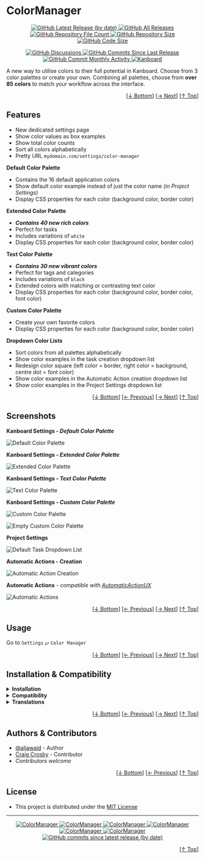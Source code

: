 <h1 name="user-content-top">ColorManager</h1>
<p align="center">
    <a href="https://github.com/aljawaid/ColorManager/releases">
        <img src="https://img.shields.io/github/v/release/aljawaid/ColorManager?style=for-the-badge&color=brightgreen" alt="GitHub Latest Release (by date)" title="GitHub Latest Release (by date)">
    </a>
    <a href="https://github.com/aljawaid/ColorManager/releases">
        <img src="https://img.shields.io/github/downloads/aljawaid/ColorManager/total?style=for-the-badge&color=orange" alt="GitHub All Releases" title="GitHub All Downloads">
    </a>
    <a href="https://github.com/aljawaid/ColorManager/releases">
        <img src="https://img.shields.io/github/directory-file-count/aljawaid/ColorManager?style=for-the-badge&color=orange" alt="GitHub Repository File Count" title="GitHub Repository File Count">
    </a>
    <a href="https://github.com/aljawaid/ColorManager/releases">
        <img src="https://img.shields.io/github/repo-size/aljawaid/ColorManager?style=for-the-badge&color=orange" alt="GitHub Repository Size" title="GitHub Repository Size">
    </a>
    <a href="https://github.com/aljawaid/ColorManager/releases">
        <img src="https://img.shields.io/github/languages/code-size/aljawaid/ColorManager?style=for-the-badge&color=orange" alt="GitHub Code Size" title="GitHub Code Size">
    </a>
</p>
<p align="center">
    <a href="https://github.com/aljawaid/ColorManager/discussions">
        <img src="https://img.shields.io/github/discussions/aljawaid/ColorManager?style=for-the-badge&color=blue" alt="GitHub Discussions" title="Read Discussions">
    </a>
    <a href="https://github.com/aljawaid/ColorManager/compare">
        <img src="https://img.shields.io/github/commits-since/aljawaid/ColorManager/latest?include_prereleases&style=for-the-badge&color=blue" alt="GitHub Commits Since Last Release" title="GitHub Commits Since Last Release">
    </a>
    <a href="https://github.com/aljawaid/ColorManager/compare">
        <img src="https://img.shields.io/github/commit-activity/m/aljawaid/ColorManager?style=for-the-badge&color=blue" alt="GitHub Commit Monthly Activity" title="GitHub Commit Monthly Activity">
    </a>
    <a href="https://github.com/kanboard/kanboard" title="Kanboard - Kanban Project Management Software">
        <img src="https://img.shields.io/badge/Plugin%20for-kanboard-D40000?style=for-the-badge&labelColor=000000" alt="Kanboard">
    </a>
</p>

A new way to utilise colors to their full potential in Kanboard.  Choose from 3 color palettes or create your own. Combining all palettes, choose from **over 85 colors** to match your workflow across the interface.

<p align="right">[<a href="#user-content-bottom">&#8595; Bottom</a>] [<a href="#screenshots">&#8594; Next</a>] [<a href="#user-content-top">&#8593; Top</a>]</p>

## Features

- New dedicated settings page
- Show color values as box examples
- Show total color counts
- Sort all colors alphabetically
- Pretty URL `mydomain.com/settings/color-manager`

**Default Color Palette**   
- Contains the 16 default application colors
- Show default color example instead of just the color name _(in Project Settings)_
- Display CSS properties for each color (background color, border color)

**Extended Color Palette**  
- **_Contains 40 new rich colors_**
- Perfect for tasks
- Includes variations of `white`
- Display CSS properties for each color (background color, border color)

**Text Color Palette**  
- **_Contains 30 new vibrant colors_**
- Perfect for tags and categories
- Includes variations of `black`
- Extended colors with matching or contrasting text color
- Display CSS properties for each color (background color, border color, font color)

**Custom Color Palette**  
- Create your own favorite colors
- Display CSS properties for each color (background color, border color)

**Dropdown Color Lists**  
- Sort colors from all palettes alphabetically
- Show color examples in the task creation dropdown list
- Redesign color square (left color = border, right color = background, centre dot = font color)
- Show color examples in the Automatic Action creation dropdown list
- Show color examples in the Project Settings dropdown list

<p align="right">[<a href="#user-content-bottom">&#8595; Bottom</a>] [<a href="#features">&#8592; Previous</a>] [<a href="#usage">&#8594; Next</a>] [<a href="#user-content-top">&#8593; Top</a>]</p>

## Screenshots

**Kanboard Settings - _Default Color Palette_**  

![Default Color Palette](../master/screenshot-settings-default-palette.png "Default Color Palette")

**Kanboard Settings - _Extended Color Palette_**  

![Extended Color Palette](../master/screenshot-settings-extended-palette.png "Extended Color Palette")

**Kanboard Settings - _Text Color Palette_**  

![Text Color Palette](../master/screenshot-settings-text-palette.png "Text Color Palette")

**Kanboard Settings - _Custom Color Palette_**  

![Custom Color Palette](../master/screenshot-settings-custom-palette.png "Custom Color Palette")

![Empty Custom Color Palette](../master/screenshot-settings-custom-palette-empty.png "Empty Custom Color Palette")

**Project Settings**  

![Default Task Dropdown List](../master/screenshot-default-task-dropdown-list.png "Default Task Dropdown List")

**Automatic Actions - Creation**  

![Automatic Action Creation](../master/screenshot-automatic-action-dropdown-list.png "Automatic Action Dropdown List")

**Automatic Actions** _- compatible with [AutomaticActionUX](https://github.com/aljawaid/AutomaticActionUX)_

![Automatic Actions](../master/screenshot-automatic-action-interface.png "Automatic Actions")

<p align="right">[<a href="#user-content-bottom">&#8595; Bottom</a>] [<a href="#features">&#8592; Previous</a>] [<a href="#installation--compatibility">&#8594; Next</a>] [<a href="#user-content-top">&#8593; Top</a>]</p>

## Usage

Go to `Settings` &#10562; `Color Manager`

<p align="right">[<a href="#user-content-bottom">&#8595; Bottom</a>] [<a href="#screenshots">&#8592; Previous</a>] [<a href="#authors--contributors">&#8594; Next</a>] [<a href="#user-content-top">&#8593; Top</a>]</p>

## Installation & Compatibility

<details>
    <summary><strong>Installation</strong></summary>

- Install via the **[Kanboard](https://github.com/kanboard/kanboard "Kanboard - Kanban Project Management Software") Plugin Directory** or see [INSTALL.md](../master/INSTALL.md)
- Read the full [**Changelog**](../master/changelog.md "See changes") to see the latest updates

</details>
<details>
    <summary><strong>Compatibility</strong></summary>

- Requires [Kanboard](https://github.com/kanboard/kanboard "Kanboard - Kanban Project Management Software") ≥`1.2.20`
- **Other Plugins & Action Plugins**
  - _No known issues_
  - Compatible with [AutomaticActionUX](https://github.com/aljawaid/AutomaticActionUX), [KanboardCSS](https://github.com/aljawaid/KanboardCSS), [PluginManager](https://github.com/aljawaid/PluginManager), [TagManager](https://github.com/aljawaid/TagManager), [ThemeMaestro](https://github.com/JustFxDev/ThemeMaestro)
- **Core Files & Templates**
  - _No template overrides_
  - _No database changes_

</details>
<details>
    <summary><strong>Translations</strong></summary>

- English (UK), German
- _Starter template available_

</details>

<p align="right">[<a href="#user-content-bottom">&#8595; Bottom</a>] [<a href="#usage">&#8592; Previous</a>] [<a href="#license">&#8594; Next</a>] [<a href="#user-content-top">&#8593; Top</a>]</p>

## Authors & Contributors

- [@aljawaid](https://github.com/aljawaid) - Author
- [Craig Crosby](https://github.com/creecros) - Contributor
- _Contributors welcome_

<p align="right">[<a href="#user-content-bottom">&#8595; Bottom</a>] [<a href="#installation--compatibility">&#8592; Previous</a>] [<a href="#user-content-top">&#8593; Top</a>]</p>

## License

- This project is distributed under the [MIT License](../master/LICENSE "Read The MIT license")

---

<p align="center">
    <a href="https://github.com/aljawaid/ColorManager/stargazers" title="View Stargazers">
        <img src="https://img.shields.io/github/stars/aljawaid/ColorManager?logo=github&style=flat-square" alt="ColorManager">
    </a>
    <a href="https://github.com/aljawaid/ColorManager/forks" title="See Forks">
        <img src="https://img.shields.io/github/forks/aljawaid/ColorManager?logo=github&style=flat-square" alt="ColorManager">
    </a>
    <a href="https://github.com/aljawaid/ColorManager/blob/master/LICENSE" title="Read License">
        <img src="https://img.shields.io/github/license/aljawaid/ColorManager?style=flat-square" alt="ColorManager">
    </a>
    <a href="https://github.com/aljawaid/ColorManager/issues" title="Open Issues">
        <img src="https://img.shields.io/github/issues-raw/aljawaid/ColorManager?style=flat-square" alt="ColorManager">
    </a>
    <a href="https://github.com/aljawaid/ColorManager/issues?q=is%3Aissue+is%3Aclosed" title="Closed Issues">
        <img src="https://img.shields.io/github/issues-closed/aljawaid/ColorManager?style=flat-square" alt="ColorManager">
    </a>
    <a href="https://github.com/aljawaid/ColorManager/discussions" title="Read Discussions">
        <img src="https://img.shields.io/github/discussions/aljawaid/ColorManager?style=flat-square" alt="ColorManager">
    </a>
    <a href="https://github.com/aljawaid/ColorManager/compare/" title="Latest Commits">
        <img alt="GitHub commits since latest release (by date)" src="https://img.shields.io/github/commits-since/aljawaid/ColorManager/latest?style=flat-square">
    </a>
</p>
<a name="user-content-bottom"></a>
<p align="right">[<a href="#user-content-top">&#8593; Top</a>]</p>
